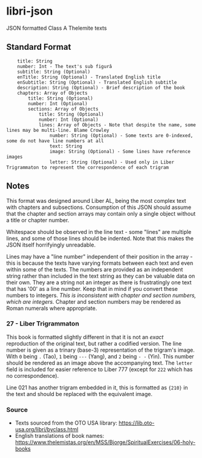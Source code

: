 # libri-json
JSON formatted Class A Thelemite texts

## Standard Format

```
    title: String
    number: Int - The text's sub figurâ
    subtitle: String (Optional)
    enTitle: String (Optional) - Translated English title
    enSubtitle: String (Optional) - Translated English subtitle
    description: String (Optional) - Brief description of the book
    chapters: Array of Objects
        title: String (Optional)
        number: Int (Optional)
        sections: Array of Objects
            title: String (Optional)
            number: Int (Optional)
            lines: Array of Objects - Note that despite the name, some lines may be multi-line. Blame Crowley
                number: String (Optional) - Some texts are 0-indexed, some do not have line numbers at all
                text: String
                image: String (Optional) - Some lines have reference images
                letter: String (Optional) - Used only in Liber Trigrammaton to represent the correspondence of each trigram
```

## Notes

This format was designed around Liber AL, being the most complex text with chapters and subsections. Consumption of this JSON should assume that the chapter and section arrays may contain only a single object without a title or chapter number.

Whitespace should be observed in the line text - some "lines" are multiple lines, and some of those lines should be indented. Note that this makes the JSON itself horrifyingly unreadable.

Lines may have a "line number" independent of their position in the array - this is because the texts have varying formats between each text and even within some of the texts. The numbers are provided as an independent string rather than included in the text string as they can be valuable data on their own. They are a string not an integer as there is frustratingly one text that has '00' as a line number. Keep that in mind if you convert these numbers to integers. *This is inconsistent with chapter and section numbers, which are integers.* Chapter and section numbers may be rendered as Roman numerals where appropriate.

### 27 - Liber Trigrammaton

This book is formatted slightly different in that it is not an _exact_ reproduction of the original text, but rather a codified version. The line number is given as a trinary (base-3) representation of the trigram's image. With `0` being `.` (Tao), `1` being `---` (Yang), and `2` being `- -` (Yin). This number should be rendered as an image above the accompanying text. The `letter` field is included for easier reference to Liber 777 (except for `222` which has no correspondence).

Line 021 has another trigram embedded in it, this is formatted as `{210}` in the text and should be replaced with the equivalent image.

### Source

* Texts sourced from the OTO USA library: https://lib.oto-usa.org/libri/byclass.html
* English translations of book names: https://www.thelemistas.org/en/MSS/Bjorge/SpiritualExercises/06-holy-books
